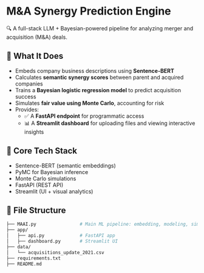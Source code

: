 # M&A Synergy Prediction Engine

🔍 A full-stack LLM + Bayesian-powered pipeline for analyzing merger and acquisition (M&A) deals.

## 🚀 What It Does

- Embeds company business descriptions using **Sentence-BERT**
- Calculates **semantic synergy scores** between parent and acquired companies
- Trains a **Bayesian logistic regression model** to predict acquisition success
- Simulates **fair value using Monte Carlo**, accounting for risk
- Provides:
  - ✅ A **FastAPI endpoint** for programmatic access
  - 📊 A **Streamlit dashboard** for uploading files and viewing interactive insights

## 🧠 Core Tech Stack

- Sentence-BERT (semantic embeddings)
- PyMC for Bayesian inference
- Monte Carlo simulations
- FastAPI (REST API)
- Streamlit (UI + visual analytics)

## 📁 File Structure

```bash
├── MAAI.py                # Main ML pipeline: embedding, modeling, simulation
├── app/
│   ├── api.py             # FastAPI app
│   ├── dashboard.py       # Streamlit UI
├── data/
│   └── acquisitions_update_2021.csv
├── requirements.txt
├── README.md
